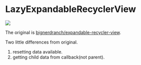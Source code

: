 #  LazyExpandableRecyclerView

[![](https://jitpack.io/v/yatatsu/LazyExpandableRecyclerView.svg)](https://jitpack.io/#yatatsu/LazyExpandableRecyclerView)

The original is [bignerdranch/expandable-recycler-view](https://github.com/bignerdranch/expandable-recycler-view).

Two little differences from original.

1. resetting data available.
2. getting child data from callback(not parent).
